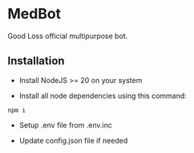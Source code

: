 # MedBot

Good Loss official multipurpose bot.

## Installation

- Install NodeJS >= 20 on your system

- Install all node dependencies using this command:
```
npm i
```

- Setup .env file from .env.inc

- Update config.json file if needed
